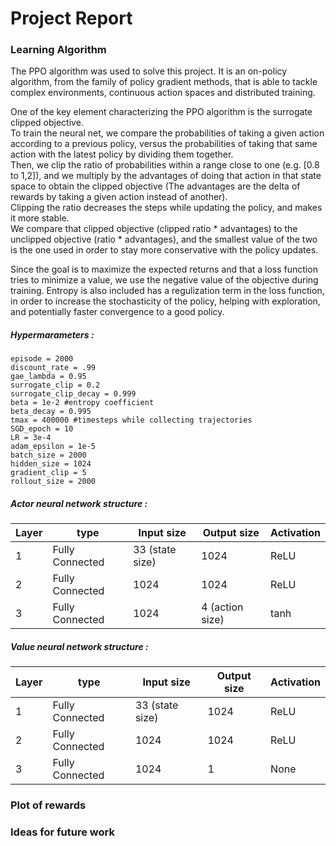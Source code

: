 # Project Report

### Learning Algorithm

The PPO algorithm was used to solve this project.
It is an on-policy algorithm, from the family of policy gradient methods, that is able to tackle complex environments, continuous action spaces and distributed training.

One of the key element characterizing the PPO algorithm is the surrogate clipped objective. \
To train the neural net, we compare the probabilities of taking a given action according to a previous policy, versus the probabilities of taking that same action with the latest policy by dividing them together. \
Then, we clip the ratio of probabilities within a range close to one (e.g. [0.8 to 1,2]), and we multiply by the advantages of doing that action in that state space to obtain the clipped objective (The advantages are the delta of rewards by taking a given action instead of another). \
Clipping the ratio decreases the steps while updating the policy, and makes it more stable. \
We compare that clipped objective (clipped ratio * advantages) to the unclipped objective (ratio * advantages), and the smallest value of the two is the one used in order to stay more conservative with the policy updates.

Since the goal is to maximize the expected returns and that a loss function tries to minimize a value, we use the negative value of the objective during training.
Entropy is also included has a regulization term in the loss function, in order to increase the stochasticity of the policy, helping with exploration, and potentially faster convergence to a good policy.

##### Hypermarameters :
    episode = 2000
    discount_rate = .99
    gae_lambda = 0.95
    surrogate_clip = 0.2
    surrogate_clip_decay = 0.999
    beta = 1e-2 #entropy coefficient
    beta_decay = 0.995
    tmax = 400000 #timesteps while collecting trajectories
    SGD_epoch = 10 
    LR = 3e-4
    adam_epsilon = 1e-5
    batch_size = 2000
    hidden_size = 1024
    gradient_clip = 5 
    rollout_size = 2000

##### Actor neural network structure :

| Layer | type | Input size | Output size | Activation |
|-------|------|------------|-------------|------------|
|1 | Fully Connected | 33 (state size) | 1024 | ReLU |
|2  | Fully Connected | 1024 | 1024 | ReLU |
|3  | Fully Connected | 1024 | 4 (action size) | tanh |

##### Value neural network structure :

| Layer | type | Input size | Output size | Activation |
|-------|------|------------|-------------|------------|
|1 | Fully Connected | 33 (state size) | 1024 | ReLU |
|2  | Fully Connected | 1024 | 1024 | ReLU |
|3  | Fully Connected | 1024 | 1 | None |

### Plot of rewards


### Ideas for future work


